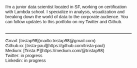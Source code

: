 <html>
<head>
<meta name="viewport" content="width=device-width, initial-scale=1">
<style>
* {box-sizing: border-box;}
body {font-family: Verdana, sans-serif;}
.mySlides {display: none;}
img {vertical-align: middle;}

/* Slideshow container */
.slideshow-container {
  max-width: 1000px;
  position: relative;
  margin: auto;
}

/* Caption text */
.text {
  color: #f2f2f2;
  font-size: 15px;
  padding: 8px 12px;
  position: absolute;
  bottom: 8px;
  width: 100%;
  text-align: center;
}

/* Number text (1/3 etc) */
.numbertext {
  color: #f2f2f2;
  font-size: 12px;
  padding: 8px 12px;
  position: absolute;
  top: 0;
}

/* Text box */
#grad1 {
  height: 50px;
  background-color: black; /* For browsers that do not support gradients */
  background-image: linear-gradient(to bottom right, black, white); /* Standard syntax (must be last) */
}

/* The dots/bullets/indicators */
.dot {
  height: 15px;
  width: 15px;
  margin: 0 2px;
  background-color: #bbb;
  border-radius: 50%;
  display: inline-block;
  transition: background-color 0.6s ease;
}

.active {
  background-color: #717171;
}

/* Fading animation */
.fade {
  -webkit-animation-name: fade;
  -webkit-animation-duration: 2s;
  animation-name: fade;
  animation-duration: 2s;
}

@-webkit-keyframes fade {
  from {opacity: 0} 
  to {opacity: 1}
}

@keyframes fade {
  from {opacity: 0} 
  to {opacity: 1}
}

/* On smaller screens, decrease text size */
@media only screen and (max-width: 300px) {
  .text {font-size: 11px}
}
</style>
</head>
<body>

<div class="slideshow-container">

<div class="mySlides fade">
  <div class="numbertext">1 / 3</div>
  <img src="Week3Sprint.png" style="width:100%">
  <div class="text">[From Sprint 3 Challenge](https://colab.research.google.com/drive/1jgUGKPE0KGt-6CWH1fgkNXxzqkq9SLcv)</div>
  <div id="grad1"></div>
</div>

<div class="mySlides fade">
  <div class="numbertext">2 / 3</div>
  <img src="Week4%203.png" style="width:100%">
  <div class="text">[From Intro to Bayes Notebook](https://colab.research.google.com/drive/1-isexPVhAmChlHJ6efcOVtzTgxEfpmFs)</div>
  <div id="grad1"></div>
</div>

<div class="mySlides fade">
  <div class="numbertext">2 / 3</div>
  <img src="Week4%203.png" style="width:100%">
  <div class="text">[From Intro to Bayes Notebook](https://colab.research.google.com/drive/1-isexPVhAmChlHJ6efcOVtzTgxEfpmFs)</div>
  <div id="grad1"></div>
</div>

</div>
<br>

<div style="text-align:center">
  <span class="dot"></span> 
  <span class="dot"></span> 
  <span class="dot"></span> 
</div>

<script>
var slideIndex = 0;
showSlides();

function showSlides() {
  var i;
  var slides = document.getElementsByClassName("mySlides");
  var dots = document.getElementsByClassName("dot");
  for (i = 0; i < slides.length; i++) {
    slides[i].style.display = "none";  
  }
  slideIndex++;
  if (slideIndex > slides.length) {slideIndex = 1}    
  for (i = 0; i < dots.length; i++) {
    dots[i].className = dots[i].className.replace(" active", "");
  }
  slides[slideIndex-1].style.display = "block";  
  dots[slideIndex-1].className += " active";
  setTimeout(showSlides, 5000); // Change image every 5 seconds
}
</script>

I'm a junior data scientist located in SF, working on certification with Lambda school. I specialize in analysis, visualization and breaking down the world of data to the corporate audience. You can follow
updates to this portfolio on my Twitter and Github.<br>
<br>
<hr>
Gmail: [tristap98](mailto:tristap98@gmail.com)<br>
Github.io: [trista-paul](https://github.com/trista-paul)<br>
Medium: [Trista P](https://medium.com/@tristap98)<br>
Twitter: in progress<br>
Linkedin: in progress<br>
